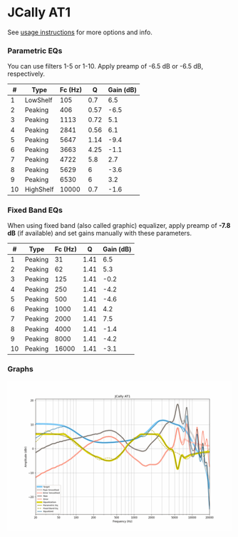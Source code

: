 # JCally AT1
See [usage instructions](https://github.com/jaakkopasanen/AutoEq#usage) for more options and info.

### Parametric EQs
You can use filters 1-5 or 1-10. Apply preamp of -6.5 dB or -6.5 dB, respectively.

|   # | Type      |   Fc (Hz) |    Q |   Gain (dB) |
|-----|-----------|-----------|------|-------------|
|   1 | LowShelf  |       105 | 0.7  |         6.5 |
|   2 | Peaking   |       406 | 0.57 |        -6.5 |
|   3 | Peaking   |      1113 | 0.72 |         5.1 |
|   4 | Peaking   |      2841 | 0.56 |         6.1 |
|   5 | Peaking   |      5647 | 1.14 |        -9.4 |
|   6 | Peaking   |      3663 | 4.25 |        -1.1 |
|   7 | Peaking   |      4722 | 5.8  |         2.7 |
|   8 | Peaking   |      5629 | 6    |        -3.6 |
|   9 | Peaking   |      6530 | 6    |         3.2 |
|  10 | HighShelf |     10000 | 0.7  |        -1.6 |

### Fixed Band EQs
When using fixed band (also called graphic) equalizer, apply preamp of **-7.8 dB** (if available) and set gains manually with these parameters.

|   # | Type    |   Fc (Hz) |    Q |   Gain (dB) |
|-----|---------|-----------|------|-------------|
|   1 | Peaking |        31 | 1.41 |         6.5 |
|   2 | Peaking |        62 | 1.41 |         5.3 |
|   3 | Peaking |       125 | 1.41 |        -0.2 |
|   4 | Peaking |       250 | 1.41 |        -4.2 |
|   5 | Peaking |       500 | 1.41 |        -4.6 |
|   6 | Peaking |      1000 | 1.41 |         4.2 |
|   7 | Peaking |      2000 | 1.41 |         7.5 |
|   8 | Peaking |      4000 | 1.41 |        -1.4 |
|   9 | Peaking |      8000 | 1.41 |        -4.2 |
|  10 | Peaking |     16000 | 1.41 |        -3.1 |

### Graphs
![](./JCally%20AT1.png)
